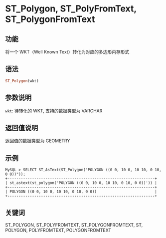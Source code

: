 # ST_Polygon, ST_PolyFromText, ST_PolygonFromText

## 功能

将一个 WKT（Well Known Text）转化为对应的多边形内存形式

## 语法

```Haskell
ST_Polygon(wkt)
```

## 参数说明

`wkt`: 待转化的 WKT, 支持的数据类型为 VARCHAR

## 返回值说明

返回值的数据类型为 GEOMETRY

## 示例

```Plain Text
MySQL > SELECT ST_AsText(ST_Polygon("POLYGON ((0 0, 10 0, 10 10, 0 10, 0 0))"));
+------------------------------------------------------------------+
| st_astext(st_polygon('POLYGON ((0 0, 10 0, 10 10, 0 10, 0 0))')) |
+------------------------------------------------------------------+
| POLYGON ((0 0, 10 0, 10 10, 0 10, 0 0))                          |
+------------------------------------------------------------------+
```

## 关键词

ST_POLYGON, ST_POLYFROMTEXT, ST_POLYGONFROMTEXT, ST, POLYGON, POLYFROMTEXT, POLYGONFROMTEXT
